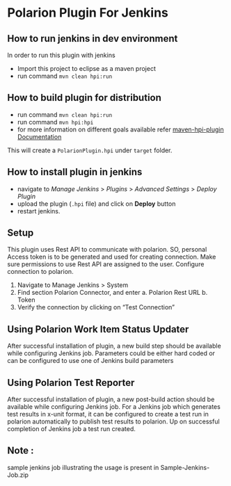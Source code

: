 # Polarion Plugin For Jenkins

## How to run jenkins in dev environment

In order to run this plugin with jenkins 
- Import this project to eclipse as a maven project
- run command `mvn clean hpi:run` 


## How to build plugin for distribution

- run command `mvn clean hpi:run`
- run command `mvn hpi:hpi`
- for more information on different goals available refer [maven-hpi-plugin Documentation](https://jenkinsci.github.io/maven-hpi-plugin/plugin-info.html)

This will create a `PolarionPlugin.hpi` under `target` folder.

## How to install plugin in jenkins

- navigate to *Manage Jenkins* > *Plugins* > *Advanced Settings* > *Deploy Plugin*
- upload the plugin (`.hpi` file) and click on **Deploy** button
- restart jenkins.

## Setup

This plugin uses Rest API to communicate with polarion. SO, personal Access token is to be generated and used for creating connection. Make sure permissions to use Rest API are assigned to the user.
Configure connection to polarion.
1.	Navigate to Manage Jenkins > System 
2.	Find section Polarion Connector, and enter
    a.	Polarion Rest URL
    b.	Token
3.	Verify the connection by clicking on “Test Connection”

## Using Polarion Work Item Status Updater
After successful installation of plugin, a new build step should be available while configuring Jenkins job.
Parameters could be either hard coded or can be configured to use one of Jenkins build parameters

## Using Polarion Test Reporter
After successful installation of plugin, a new post-build action should be available while configuring Jenkins job.
For a Jenkins job which generates test results in x-unit format, it can be configured to create a test run in polarion automatically to publish test results to polarion.
Up on successful completion of Jenkins job a test run created.

## Note :
sample jenkins job illustrating the usage is present in Sample-Jenkins-Job.zip 
